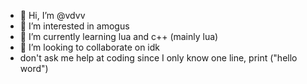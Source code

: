 - 👋 Hi, I’m @vdvv
- 👀 I’m interested in amogus
- 🌱 I’m currently learning lua and c++ (mainly lua)
- 💞️ I’m looking to collaborate on idk
- don't ask me help at coding since I only know one line, print ("hello word")
